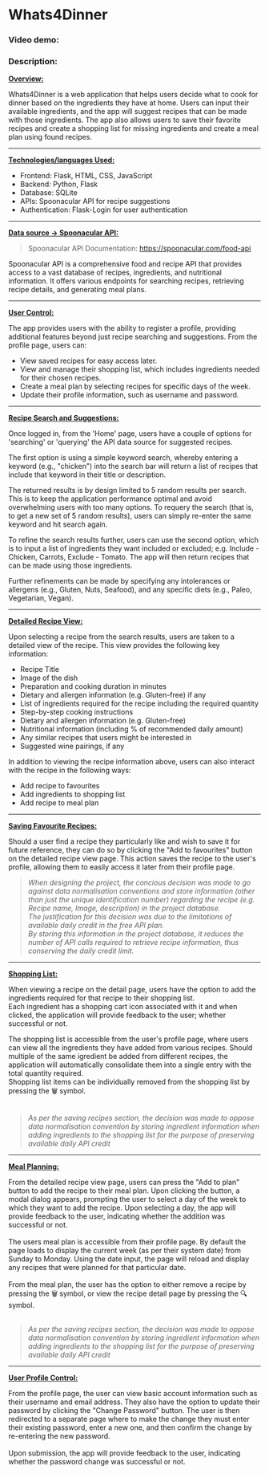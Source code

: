 # Whats4Dinner
### Video demo: 
### Description: 
<ins>**Overview:**</ins>

Whats4Dinner is a web application that helps users decide what to cook for dinner based on the ingredients they have at home. Users can input their available ingredients, and the app will suggest recipes that can be made with those ingredients. 
The app also allows users to save their favorite recipes and create a shopping list for missing ingredients and create a meal plan using found recipes.

***

<ins>**Technologies/languages Used:**</ins>

- Frontend: Flask, HTML, CSS, JavaScript
- Backend: Python, Flask
- Database: SQLite
- APIs: Spoonacular API for recipe suggestions
- Authentication: Flask-Login for user authentication

***

<ins>**Data source -> Spoonacular API:**</ins> 
> Spoonacular API Documentation:
> https://spoonacular.com/food-api

Spoonacular API is a comprehensive food and recipe API that provides access to a vast database of recipes, ingredients, and nutritional information. 
It offers various endpoints for searching recipes, retrieving recipe details, and generating meal plans.

***

<ins>**User Control:**</ins>

The app provides users with the ability to register a profile, providing additional features beyond just recipe searching and suggestions.
From the profile page, users can:
- View saved recipes for easy access later.
- View and manage their shopping list, which includes ingredients needed for their chosen recipes.
- Create a meal plan by selecting recipes for specific days of the week.
- Update their profile information, such as username and password.

***

<ins>**Recipe Search and Suggestions:**</ins>

Once logged in, from the 'Home' page, users have a couple of options for 'searching' or 'querying' the API data source for suggested recipes.

The first option is using a simple keyword search, whereby entering a keyword (e.g., "chicken") into the search bar will return a list of recipes that include that keyword in their title or description. 

The returned results is by design limited to 5 random results per search. This is to keep the application performance optimal and avoid overwhelming users with too many options. To requery the search (that is, to get a new set of 5 random results), users can simply re-enter the same keyword and hit search again.

To refine the search results further, users can use the second option, which is to input a list of ingredients they want included or excluded; e.g. Include - Chicken, Carrots, Exclude - Tomato. 
The app will then return recipes that can be made using those ingredients.

Further refinements can be made by specifying any intolerances or allergens (e.g., Gluten, Nuts, Seafood), and any specific diets (e.g., Paleo, Vegetarian, Vegan).

***

<ins>**Detailed Recipe View:**</ins>

Upon selecting a recipe from the search results, users are taken to a detailed view of the recipe. This view provides the following key information:
- Recipe Title
- Image of the dish
- Preparation and cooking duration in minutes
- Dietary and allergen information (e.g. Gluten-free) if any
- List of ingredients required for the recipe including the required quantity
- Step-by-step cooking instructions
- Dietary and allergen information (e.g. Gluten-free)
- Nutritional information (including % of recommended daily amount)
- Any similar recipes that users might be interested in
- Suggested wine pairings, if any

In addition to viewing the recipe information above, users can also interact with the recipe in the following ways:
- Add recipe to favourites
- Add ingredients to shopping list
- Add recipe to meal plan

***

<ins>**Saving Favourite Recipes:**</ins>

Should a user find a recipe they particularly like and wish to save it for future reference, they can do so by clicking the "Add to favourites" button on the detailed recipe view page.
This action saves the recipe to the user's profile, allowing them to easily access it later from their profile page.

>*When designing the project, the concious decision was made to go against data normalisation conventions and store information (other than just the unique identification number)* 
*regarding the recipe (e.g. Recipe name, Image, description) in the project database.<br> The justification for this decision was due to the limitations of available daily credit in the free API plan.*<br>
*By storing this information in the project database, it reduces the number of API calls required to retrieve recipe information, thus conserving the daily credit limit.*<br>

***

<ins>**Shopping List:**</ins>

When viewing a recipe on the detail page, users have the option to add the ingredients required for that recipe to their shopping list. 
<br>Each ingredient has a shopping cart icon associated with it and when clicked, the application will provide feedback to the user; whether successful or not.<br>

The shopping list is accessible from the user's profile page, where users can view all the ingredients they have added from various recipes. Should multiple of the same igredient
be added from different recipes, the application will automatically consolidate them into a single entry with the total quantity required.<br>
Shopping list items can be individually removed from the shopping list by pressing the &#128465; symbol.
<br><br>
>*As per the saving recipes section, the decision was made to oppose data normalisation convention by storing ingredient information when adding ingredients to the shopping list for the purpose of*
*preserving available daily API credit*
***

<ins>**Meal Planning:**</ins>

From the detailed recipe view page, users can press the "Add to plan" button to add the recipe to their meal plan.
Upon clicking the button, a modal dialog appears, prompting the user to select a day of the week to which they want to add the recipe.
Upon selecting a day, the app will provide feedback to the user, indicating whether the addition was successful or not.
<br><br>
The users meal plan is accessible from their profile page. By default the page loads to display the current week (as per their system date) from Sunday to Monday.
Using the date input, the page will reload and display any recipes that were planned for that particular date.
<br><br>From the meal plan, the user has the option to either remove a recipe by pressing the &#128465; symbol, or view the recipe
detail page by pressing the &#128269; symbol.
<br><br>
>*As per the saving recipes section, the decision was made to oppose data normalisation convention by storing ingredient information when adding ingredients to the shopping list for the purpose of*
*preserving available daily API credit*

***

<ins>**User Profile Control:**</ins>

From the profile page, the user can view basic account information such as their username and email address.
They also have the option to update their password by clicking the "Change Password" button.
The user is then redirected to a separate page where to make the change they must enter their existing password, enter a new one, and then confirm the
change by re-entering the new password. <br><br>
Upon submission, the app will provide feedback to the user, indicating whether the password change was successful or not.